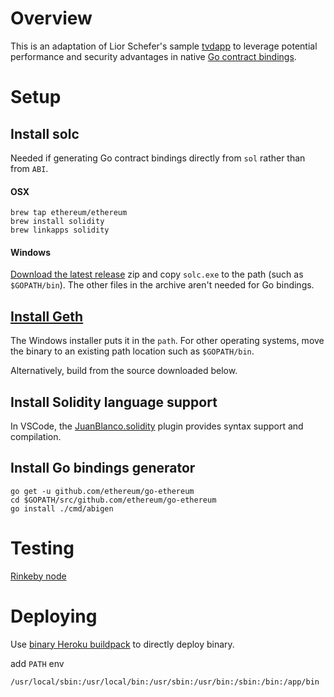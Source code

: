 # Overview
This is an adaptation of Lior Schefer's sample [tvdapp](https://github.com/liors/tvdapp) to leverage
potential performance and security advantages in native [Go contract bindings](https://github.com/ethereum/go-ethereum/wiki/Native-DApps:-Go-bindings-to-Ethereum-contracts).

# Setup

## Install solc
Needed if generating Go contract bindings directly from `sol` rather than from `ABI`.

#### OSX
```
brew tap ethereum/ethereum
brew install solidity
brew linkapps solidity
```

#### Windows
[Download the latest release](https://github.com/ethereum/solidity/releases) zip and copy `solc.exe` to the path (such as `$GOPATH/bin`). The other files in the archive aren't needed
for Go bindings.

## [Install Geth](https://ethereum.github.io/go-ethereum/downloads/)
The Windows installer puts it in the `path`. For other operating systems, move the binary to an existing path location such as `$GOPATH/bin`.

Alternatively, build from the source downloaded below.

## Install Solidity language support
In VSCode, the [JuanBlanco.solidity](https://marketplace.visualstudio.com/items?itemName=JuanBlanco.solidity) plugin provides syntax support and compilation.

## Install Go bindings generator

```
go get -u github.com/ethereum/go-ethereum
cd $GOPATH/src/github.com/ethereum/go-ethereum
go install ./cmd/abigen
```

# Testing

[Rinkeby node](https://gist.github.com/cryptogoth/10a98e8078cfd69f7ca892ddbdcf26bc)

# Deploying
Use [binary Heroku buildpack](https://github.com/ph3nx/heroku-binary-buildpack) to directly deploy binary.

add `PATH` env
```
/usr/local/sbin:/usr/local/bin:/usr/sbin:/usr/bin:/sbin:/bin:/app/bin
```
